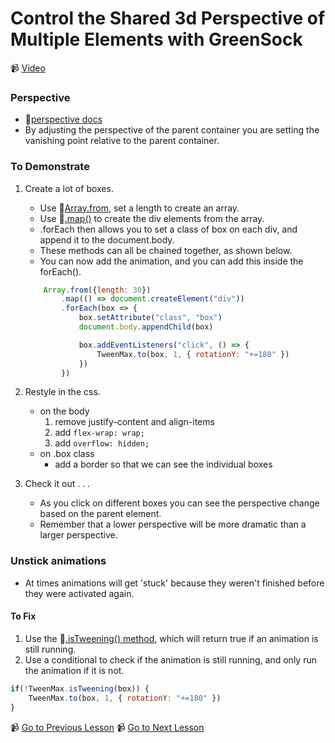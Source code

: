 # Control the Shared 3d Perspective of Multiple Elements with GreenSock

📹 [Video](https://egghead.io/lessons/greensock-control-the-shared-3d-perspective-of-multiple-elements-with-greensock)

### Perspective
- 🤔[perspective docs](https://developer.mozilla.org/en-US/docs/Web/CSS/perspective)
- By adjusting the perspective of the parent container you are setting the vanishing point relative to the parent container.

### To Demonstrate
1. Create a lot of boxes.
    - Use 🤔[Array.from](https://developer.mozilla.org/en-US/docs/Web/JavaScript/Reference/Global_Objects/Array/from), set a length to create an array.
    - Use 🤔[.map()](https://developer.mozilla.org/en-US/docs/Web/JavaScript/Reference/Global_Objects/Array/map) to create the div elements from the array.
    - .forEach then allows you to set a class of box on each div, and append it to the document.body.
    - These methods can all be chained together, as shown below.
    - You can now add the animation, and you can add this inside the forEach().

    ```js
        Array.from({length: 30})
            .map(() => document.createElement("div"))
            .forEach(box => {
                box.setAttribute("class", "box")
                document.body.appendChild(box)

                box.addEventListeners("click", () => {
                    TweenMax.to(box, 1, { rotationY: "+=180" })
                })
            })
    ```

2. Restyle in the css.
    - on the body 
        1. remove justify-content and align-items
        2. add `flex-wrap: wrap;`
        3. add `overflow: hidden;`
    - on .box class
        - add a border so that we can see the individual boxes
        
3. Check it out . . .
    - As you click on different boxes you can see the perspective change based on the parent element.
    - Remember that a lower perspective will be more dramatic than a larger perspective.

### Unstick animations
- At times animations will get 'stuck' because they weren't finished before they were activated again.
#### To Fix
1. Use the 🤔[.isTweening() method](https://greensock.com/docs/v2/TweenMax/static.isTweening()), which will return true if an animation is still running.
2. Use a conditional to check if the animation is still running, and only run the animation if it is not.
```js
if(!TweenMax.isTweening(box)) {
    TweenMax.to(box, 1, { rotationY: "+=180" })
}
```

📹 [Go to Previous Lesson](https://egghead.io/lessons/greensock-spin-elements-in-3d-with-greensock)
📹 [Go to Next Lesson](https://egghead.io/lessons/greensock-loop-a-tween-forever-using-yoyo-and-repeat-with-greensock)